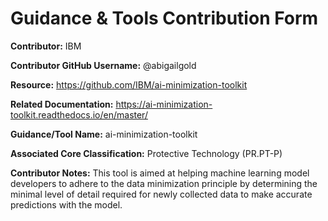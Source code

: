 # Guidance & Tools Contribution Form

**Contributor:** IBM

**Contributor GitHub Username:** @abigailgold

**Resource:** https://github.com/IBM/ai-minimization-toolkit

**Related Documentation:** https://ai-minimization-toolkit.readthedocs.io/en/master/

**Guidance/Tool Name:** ai-minimization-toolkit

**Associated Core Classification:** Protective Technology (PR.PT-P)

**Contributor Notes:** This tool is aimed at helping machine learning model developers to adhere to the data minimization principle by determining the minimal level of detail required for newly collected data to make accurate predictions with the model.
